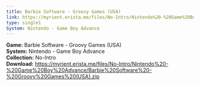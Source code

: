 ```yaml
---
title: Barbie Software - Groovy Games (USA)
link: https://myrient.erista.me/files/No-Intro/Nintendo%20-%20Game%20Boy%20Advance/Barbie%20Software%20-%20Groovy%20Games%20(USA).zip
type: single1
System: Nintendo - Game Boy Advance
---
```

<b>Game:</b> Barbie Software - Groovy Games (USA)<br>
<b>System:</b> Nintendo - Game Boy Advance<br>
<b>Collection:</b> No-Intro<br>
<b>Download:</b> https://myrient.erista.me/files/No-Intro/Nintendo%20-%20Game%20Boy%20Advance/Barbie%20Software%20-%20Groovy%20Games%20(USA).zip